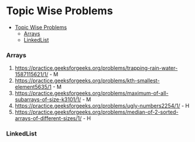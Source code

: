 # Topic Wise Problems

- [Topic Wise Problems](#topic-wise-problems)
    - [Arrays](#arrays)
    - [LinkedList](#linkedlist)


### Arrays
1. https://practice.geeksforgeeks.org/problems/trapping-rain-water-1587115621/1/ - M
2. https://practice.geeksforgeeks.org/problems/kth-smallest-element5635/1 - M
3. https://practice.geeksforgeeks.org/problems/maximum-of-all-subarrays-of-size-k3101/1/ - M
4. https://practice.geeksforgeeks.org/problems/ugly-numbers2254/1/ - H
5. https://practice.geeksforgeeks.org/problems/median-of-2-sorted-arrays-of-different-sizes/1/ - H

### LinkedList